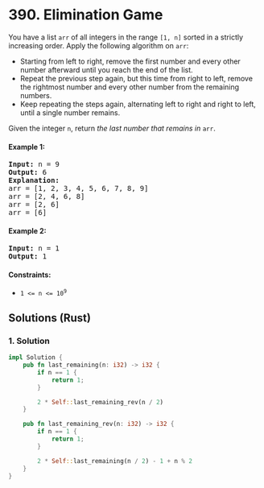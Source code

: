 # 390. Elimination Game
You have a list `arr` of all integers in the range `[1, n]` sorted in a strictly increasing order. Apply the following algorithm on `arr`:

* Starting from left to right, remove the first number and every other number afterward until you reach the end of the list.
* Repeat the previous step again, but this time from right to left, remove the rightmost number and every other number from the remaining numbers.
* Keep repeating the steps again, alternating left to right and right to left, until a single number remains.

Given the integer `n`, return *the last number that remains in* `arr`.

#### Example 1:
<pre>
<strong>Input:</strong> n = 9
<strong>Output:</strong> 6
<strong>Explanation:</strong>
arr = [1, 2, 3, 4, 5, 6, 7, 8, 9]
arr = [2, 4, 6, 8]
arr = [2, 6]
arr = [6]
</pre>

#### Example 2:
<pre>
<strong>Input:</strong> n = 1
<strong>Output:</strong> 1
</pre>

#### Constraints:
* <code>1 <= n <= 10<sup>9</sup></code>

## Solutions (Rust)

### 1. Solution
```Rust
impl Solution {
    pub fn last_remaining(n: i32) -> i32 {
        if n == 1 {
            return 1;
        }

        2 * Self::last_remaining_rev(n / 2)
    }

    pub fn last_remaining_rev(n: i32) -> i32 {
        if n == 1 {
            return 1;
        }

        2 * Self::last_remaining(n / 2) - 1 + n % 2
    }
}
```
